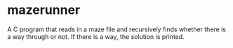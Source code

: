 # mazerunner
A C program that reads in a maze file and recursively finds whether there is a way through or not. If there is a way, the solution is printed.
